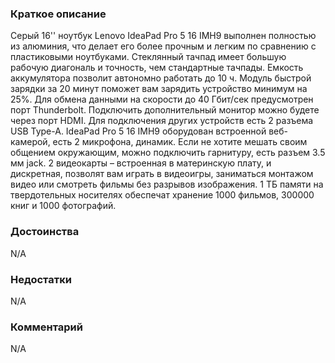 ### **Краткое описание**
Серый 16'' ноутбук Lenovo IdeaPad Pro 5 16 IMH9 выполнен полностью из алюминия, что делает его более прочным и легким по сравнению с пластиковыми ноутбуками. Стеклянный тачпад имеет большую рабочую диагональ и точность, чем стандартные тачпады. Емкость аккумулятора позволит автономно работать до 10 ч. Модуль быстрой зарядки за 20 минут поможет вам зарядить устройство минимум на 25%. Для обмена данными на скорости до 40 Гбит/сек предусмотрен порт Thunderbolt. Подключить дополнительный монитор можно будете через порт HDMI. Для подключения других устройств есть 2 разъема USB Type-A.  IdeaPad Pro 5 16 IMH9 оборудован встроенной веб-камерой, есть 2 микрофона, динамик. Если не хотите мешать своим общением окружающим, можно подключить гарнитуру, есть разъем 3.5 мм jack. 2 видеокарты – встроенная в материнскую плату, и дискретная, позволят вам играть в видеоигры, заниматься монтажом видео или смотреть фильмы без разрывов изображения. 1 ТБ памяти на твердотельных носителях обеспечат хранение 1000 фильмов, 300000 книг и 1000 фотографий.

### **Достоинства**
N/A

### **Недостатки**
N/A

### **Комментарий**
N/A
